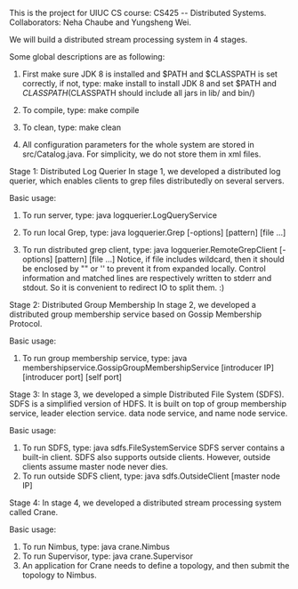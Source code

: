 This is the project for UIUC CS course: CS425 -- Distributed Systems.
Collaborators: Neha Chaube and Yungsheng Wei.

We will build a distributed stream processing system in 4 stages.

Some global descriptions are as following:
1. First make sure JDK 8 is installed and $PATH and $CLASSPATH is set correctly, if not, type: 
	make install
to install JDK 8 and set $PATH and $CLASSPATH
($CLASSPATH should include all jars in lib/ and bin/)

2. To compile, type:
	make compile

3. To clean, type:
	make clean

4. All configuration parameters for the whole system are stored in src/Catalog.java.
For simplicity, we do not store them in xml files.

Stage 1:
Distributed Log Querier
In stage 1, we developed a distributed log querier, which enables clients to grep files distributedly on
several servers.

Basic usage:
1. To run server, type:
	java logquerier.LogQueryService

2. To run local Grep, type:
	java logquerier.Grep [-options] [pattern] [file ...]

5. To run distributed grep client, type:
	java logquerier.RemoteGrepClient [-options] [pattern] [file ...]
Notice, if file includes wildcard, then it should be enclosed by "" or '' to prevent it from expanded locally. Control information and matched lines are respectively written to stderr and stdout. So it is convenient to redirect IO to split them. :)


Stage 2:
Distributed Group Membership
In stage 2, we developed a distributed group membership service based on Gossip Membership Protocol.

Basic usage:
1. To run group membership service, type:
	java membershipservice.GossipGroupMembershipService [introducer IP] [introducer port] [self port]


Stage 3:
In stage 3, we developed a simple Distributed File System (SDFS). SDFS is a simplified version of HDFS. It is built on top of group membership service, leader election service. data node service, and name node service.

Basic usage:
1. To run SDFS, type:
	java sdfs.FileSystemService
SDFS server contains a built-in client.
SDFS also supports outside clients. However, outside clients assume master node never dies.
2. To run outside SDFS client, type:
	java sdfs.OutsideClient [master node IP]

Stage 4:
In stage 4, we developed a distributed stream processing system called Crane.

Basic usage:
1. To run Nimbus, type:
	java crane.Nimbus
2. To run Supervisor, type:
	java crane.Supervisor
3. An application for Crane needs to define a topology, and then submit the topology to Nimbus.
